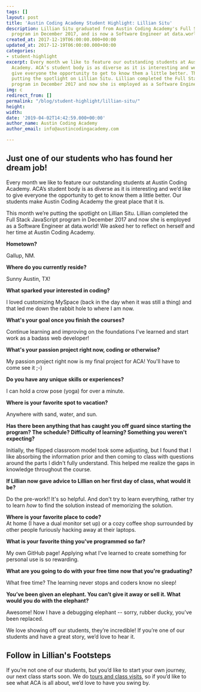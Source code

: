 ```yaml
---
tags: []
layout: post
title: 'Austin Coding Academy Student Highlight: Lillian Situ'
description: Lillian Situ graduated from Austin Coding Academy's Full Stack Web Development
  program in December 2017, and is now a Software Engineer at data.world.
created_at: 2017-12-19T06:00:00.000+00:00
updated_at: 2017-12-19T06:00:00.000+00:00
categories:
- student-highlight
excerpt: Every month we like to feature our outstanding students at Austin Coding
  Academy. ACA’s student body is as diverse as it is interesting and we’d like to
  give everyone the opportunity to get to know them a little better. This month we’re
  putting the spotlight on Lillian Situ. Lillian completed the Full Stack JavaScript
  program in December 2017 and now she is employed as a Software Engineer at data.world!
img: c
redirect_from: []
permalink: "/blog/student-highlight/lillian-situ/"
height: 
width: 
date: '2019-04-02T14:42:59.000+00:00'
author_name: Austin Coding Academy
author_email: info@austincodingacademy.com

---
```

## Just one of our students who has found her dream job!

Every month we like to feature our outstanding students at Austin Coding Academy. ACA’s student body is as diverse as it is interesting and we’d like to give everyone the opportunity to get to know them a little better. Our students make Austin Coding Academy the great place that it is.

This month we’re putting the spotlight on Lillian Situ. Lillian completed the Full Stack JavaScript program in December 2017 and now she is employed as a Software Engineer at data.world! We asked her to reflect on herself and her time at Austin Coding Academy.

**Hometown?**

Gallup, NM.

**Where do you currently reside?**

Sunny Austin, TX!

**What sparked your interested in coding?**

I loved customizing MySpace (back in the day when it was still a thing) and that led me down the rabbit hole to where I am now.

**What's your goal once you finish the courses?**

Continue learning and improving on the foundations I've learned and start work as a badass web developer!

**What's your passion project right now, coding or otherwise?**

My passion project right now is my final project for ACA! You'll have to come see it ;-)

**Do you have any unique skills or experiences?**

I can hold a crow pose (yoga) for over a minute.

**Where is your favorite spot to vacation?**

Anywhere with sand, water, and sun.

**Has there been anything that has caught you off guard since starting the program? The schedule? Difficulty of learning? Something you weren't expecting?**

Initially, the flipped classroom model took some adjusting, but I found that I like absorbing the information prior and then coming to class with questions around the parts I didn't fully understand. This helped me realize the gaps in knowledge throughout the course.

**If Lillian now gave advice to Lillian on her first day of class, what would it be?**

Do the pre-work!! It's so helpful. And don't try to learn everything, rather try to learn _how_ to find the solution instead of memorizing the solution.

**Where is your favorite place to code?**  
At home (I have a dual monitor set up) or a cozy coffee shop surrounded by other people furiously hacking away at their laptops.

**What is your favorite thing you've programmed so far?**

My own GitHub page! Applying what I've learned to create something for personal use is so rewarding.

**What are you going to do with your free time now that you're graduating?**

What free time? The learning never stops and coders know no sleep!

**You’ve been given an elephant. You can’t give it away or sell it. What would you do with the elephant?**

Awesome! Now I have a debugging elephant -- sorry, rubber ducky, you've been replaced.

We love showing off our students, they’re incredible! If you’re one of our students and have a great story, we’d love to hear it.

## Follow in Lillian's Footsteps

If you’re not one of our students, but you’d like to start your own journey, our next class starts soon. We do [tours and class visits](https://info.austincodingacademy.com/schedule-a-campus-tour), so if you’d like to see what ACA is all about, we’d love to have you swing by.